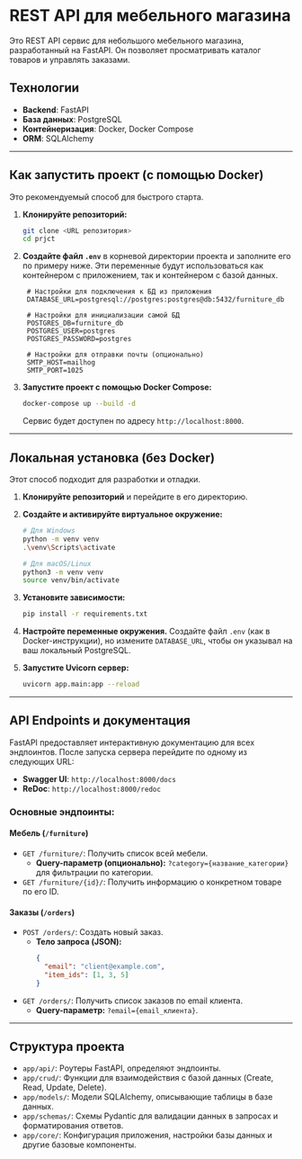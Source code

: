 # REST API для мебельного магазина

Это REST API сервис для небольшого мебельного магазина, разработанный на FastAPI. Он позволяет просматривать каталог товаров и управлять заказами.

## Технологии
- **Backend**: FastAPI
- **База данных**: PostgreSQL
- **Контейнеризация**: Docker, Docker Compose
- **ORM**: SQLAlchemy

---

## Как запустить проект (с помощью Docker)

Это рекомендуемый способ для быстрого старта.

1. **Клонируйте репозиторий:**
   ```bash
   git clone <URL репозитория>
   cd prjct
   ```

2. **Создайте файл `.env`** в корневой директории проекта и заполните его по примеру ниже. Эти переменные будут использоваться как контейнером с приложением, так и контейнером с базой данных.

   ```env
    # Настройки для подключения к БД из приложения
    DATABASE_URL=postgresql://postgres:postgres@db:5432/furniture_db
    
    # Настройки для инициализации самой БД
    POSTGRES_DB=furniture_db
    POSTGRES_USER=postgres
    POSTGRES_PASSWORD=postgres
    
    # Настройки для отправки почты (опционально)
    SMTP_HOST=mailhog
    SMTP_PORT=1025

   ```

3. **Запустите проект с помощью Docker Compose:**
   ```bash
   docker-compose up --build -d
   ```
   Сервис будет доступен по адресу `http://localhost:8000`.

---

## Локальная установка (без Docker)

Этот способ подходит для разработки и отладки.

1. **Клонируйте репозиторий** и перейдите в его директорию.

2. **Создайте и активируйте виртуальное окружение:**
   ```bash
   # Для Windows
   python -m venv venv
   .\venv\Scripts\activate

   # Для macOS/Linux
   python3 -m venv venv
   source venv/bin/activate
   ```

3. **Установите зависимости:**
   ```bash
   pip install -r requirements.txt
   ```

4. **Настройте переменные окружения.** Создайте файл `.env` (как в Docker-инструкции), но измените `DATABASE_URL`, чтобы он указывал на ваш локальный PostgreSQL.

5. **Запустите Uvicorn сервер:**
   ```bash
   uvicorn app.main:app --reload
   ```

---

## API Endpoints и документация

FastAPI предоставляет интерактивную документацию для всех эндпоинтов. После запуска сервера перейдите по одному из следующих URL:

- **Swagger UI**: `http://localhost:8000/docs`
- **ReDoc**: `http://localhost:8000/redoc`

### Основные эндпоинты:

#### Мебель (`/furniture`)
- `GET /furniture/`: Получить список всей мебели.
  - **Query-параметр (опционально):** `?category={название_категории}` для фильтрации по категории.
- `GET /furniture/{id}/`: Получить информацию о конкретном товаре по его ID.

#### Заказы (`/orders`)
- `POST /orders/`: Создать новый заказ.
  - **Тело запроса (JSON):**
    ```json
    {
      "email": "client@example.com",
      "item_ids": [1, 3, 5]
    }
    ```
- `GET /orders/`: Получить список заказов по email клиента.
  - **Query-параметр:** `?email={email_клиента}`.

---

## Структура проекта

- `app/api/`: Роутеры FastAPI, определяют эндпоинты.
- `app/crud/`: Функции для взаимодействия с базой данных (Create, Read, Update, Delete).
- `app/models/`: Модели SQLAlchemy, описывающие таблицы в базе данных.
- `app/schemas/`: Схемы Pydantic для валидации данных в запросах и форматирования ответов.
- `app/core/`: Конфигурация приложения, настройки базы данных и другие базовые компоненты.